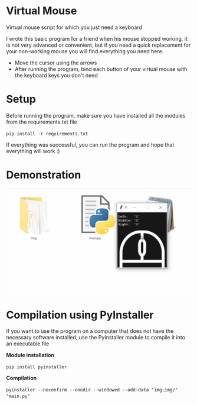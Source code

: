 # Virtual Mouse
Virtual mouse script for which you just need a keyboard

I wrote this basic program for a friend when his mouse stopped working, it is not very advanced or convenient, but if you need a quick replacement for your non-working mouse you will find everything you need here.
- Move the cursor using the arrows
- After running the program, bind each button of your virtual mouse with the keyboard keys you don't need

# Setup
Before running the program, make sure you have installed all the modules from the requirements.txt file

`pip install -r requirements.txt`

If everything was successful, you can run the program and hope that everything will work :)

# Demonstration
![Demo](https://github.com/iJakub/Virtual-Mouse/blob/main/demo/demo.gif)

# Compilation using PyInstaller
If you want to use the program on a computer that does not have the necessary software installed, use the PyInstaller module to compile it into an executable file

**Module installation**

`pip install pyinstaller`

**Compilation**

`pyinstaller --noconfirm --onedir --windowed --add-data "img;img/" "main.py"`
